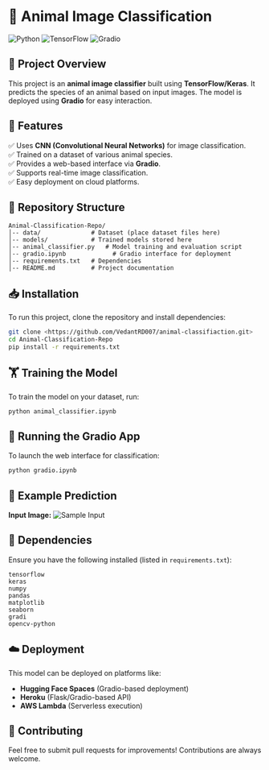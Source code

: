 # 🐾 Animal Image Classification

![Python](https://img.shields.io/badge/Python-3.8%2B-blue)
![TensorFlow](https://img.shields.io/badge/TensorFlow-2.x-orange)
![Gradio](https://img.shields.io/badge/Gradio-Web%20Interface-green)

## 📌 Project Overview
This project is an **animal image classifier** built using **TensorFlow/Keras**. It predicts the species of an animal based on input images. The model is deployed using **Gradio** for easy interaction.

## 🚀 Features
✅ Uses **CNN (Convolutional Neural Networks)** for image classification.  
✅ Trained on a dataset of various animal species.  
✅ Provides a web-based interface via **Gradio**.  
✅ Supports real-time image classification.  
✅ Easy deployment on cloud platforms.  

## 📂 Repository Structure
```
Animal-Classification-Repo/
│-- data/              # Dataset (place dataset files here)
│-- models/            # Trained models stored here
│-- animal_classifier.py   # Model training and evaluation script
│-- gradio.ipynb             # Gradio interface for deployment
│-- requirements.txt   # Dependencies
│-- README.md          # Project documentation
```

## 📥 Installation
To run this project, clone the repository and install dependencies:
```sh
git clone <https://github.com/VedantRD007/animal-classifiaction.git>
cd Animal-Classification-Repo
pip install -r requirements.txt
```

## 🏋️ Training the Model
To train the model on your dataset, run:
```sh
python animal_classifier.ipynb
```

## 🎨 Running the Gradio App
To launch the web interface for classification:
```sh
python gradio.ipynb
```

## 📌 Example Prediction
**Input Image:**
![Sample Input](screenshots/sample_input.jpg)


## 🔗 Dependencies
Ensure you have the following installed (listed in `requirements.txt`):
```
tensorflow
keras
numpy
pandas
matplotlib
seaborn
gradi
opencv-python
```
## ☁️ Deployment
This model can be deployed on platforms like:
- **Hugging Face Spaces** (Gradio-based deployment)
- **Heroku** (Flask/Gradio-based API)
- **AWS Lambda** (Serverless execution)

## 🤝 Contributing
Feel free to submit pull requests for improvements! Contributions are always welcome.